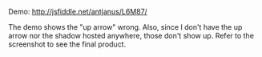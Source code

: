 Demo:
http://jsfiddle.net/antjanus/L6M87/

The demo shows the "up arrow" wrong. Also, since I don't have the up arrow nor the shadow hosted anywhere, those don't show up. Refer to the screenshot to see the final product.
